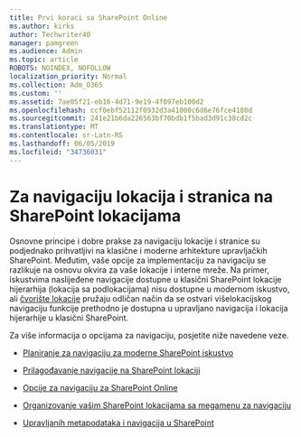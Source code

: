 ```yaml
---
title: Prvi koraci sa SharePoint Online
ms.author: kirks
author: Techwriter40
manager: pamgreen
ms.audience: Admin
ms.topic: article
ROBOTS: NOINDEX, NOFOLLOW
localization_priority: Normal
ms.collection: Adm_O365
ms.custom: ''
ms.assetid: 7ae05f21-eb16-4d71-9e19-4f097eb100d2
ms.openlocfilehash: ccf0ebf52112f0932d3a41000c6d6e76fce4180d
ms.sourcegitcommit: 241e21b6da226563bf70bdb1f5bad3d91c38cd2c
ms.translationtype: MT
ms.contentlocale: sr-Latn-RS
ms.lasthandoff: 06/05/2019
ms.locfileid: "34736031"
---
```

# <a name="site-and-page-navigation-in-sharepoint-sites"></a>Za navigaciju lokacija i stranica na SharePoint lokacijama

Osnovne principe i dobre prakse za navigaciju lokacije i stranice su podjednako prihvatljivi na klasične i moderne arhitekture upravljačkih SharePoint. Međutim, vaše opcije za implementaciju za navigaciju se razlikuje na osnovu okvira za vaše lokacije i interne mreže. Na primer, iskustvima naslijeđene navigacije dostupne u klasični SharePoint lokacije hijerarhija (lokacija sa podlokacijama) nisu dostupne u modernom iskustvo, ali [čvorište lokacije](https://support.office.com/article/fe26ae84-14b7-45b6-a6d1-948b3966427f) pružaju odličan način da se ostvari višelokacijskog navigaciju funkcije prethodno je dostupna u upravljano navigacija i lokacija hijerarhije u klasični SharePoint.

 Za više informacija o opcijama za navigaciju, posjetite niže navedene veze.

 - [Planiranje za navigaciju za moderne SharePoint iskustvo](https://docs.microsoft.com/en-us/sharepoint/plan-navigation-modern-experience)

- [Prilagođavanje navigacije na SharePoint lokaciji](https://support.office.com/en-us/article/customize-the-navigation-on-your-sharepoint-site-3cd61ae7-a9ed-4e1e-bf6d-4655f0bf25ca)

- [Opcije za navigaciju za SharePoint Online](https://docs.microsoft.com/en-us/office365/enterprise/navigation-options-for-sharepoint-online)
 
- [Organizovanje vašim SharePoint lokacijama sa megamenu za navigaciju](https://techcommunity.microsoft.com/t5/Microsoft-SharePoint-Blog/Organize-your-SharePoint-sites-with-megamenu-navigation-and-new/ba-p/328068)

- [Upravljanih metapodataka i navigacija u SharePoint](https://docs.microsoft.com/en-us/sharepoint/dev/general-development/managed-metadata-and-navigation-in-sharepoint)


